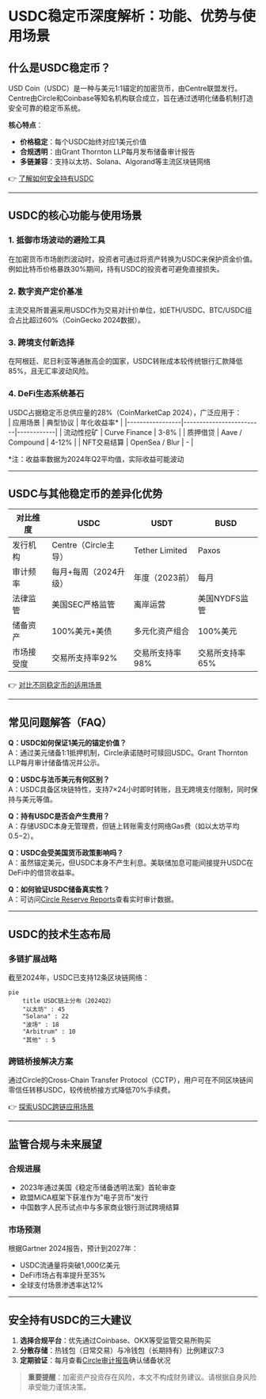 # USDC稳定币深度解析：功能、优势与使用场景  

## 什么是USDC稳定币？  

USD Coin（USDC）是一种与美元1:1锚定的加密货币，由Centre联盟发行。Centre由Circle和Coinbase等知名机构联合成立，旨在通过透明化储备机制打造安全可靠的稳定币系统。  

**核心特点**：  
- **价格稳定**：每个USDC始终对应1美元价值  
- **合规透明**：由Grant Thornton LLP每月发布储备审计报告  
- **多链兼容**：支持以太坊、Solana、Algorand等主流区块链网络  

👉 [了解如何安全持有USDC](https://bit.ly/okx_welcome)  

---

## USDC的核心功能与使用场景  

### 1. 抵御市场波动的避险工具  
在加密货币市场剧烈波动时，投资者可通过将资产转换为USDC来保护资金价值。例如比特币价格暴跌30%期间，持有USDC的投资者可避免直接损失。  

### 2. 数字资产定价基准  
主流交易所普遍采用USDC作为交易对计价单位，如ETH/USDC、BTC/USDC组合占比超过60%（CoinGecko 2024数据）。  

### 3. 跨境支付新选择  
在阿根廷、尼日利亚等通胀高企的国家，USDC转账成本较传统银行汇款降低85%，且无汇率波动风险。  

### 4. DeFi生态系统基石  
USDC占据稳定币总供应量的28%（CoinMarketCap 2024），广泛应用于：  
| 应用场景        | 典型协议                | 年化收益率* |
|-----------------|-------------------------|------------|
| 流动性挖矿      | Curve Finance           | 3-8%       |
| 质押借贷        | Aave / Compound         | 4-12%      |
| NFT交易结算     | OpenSea / Blur          | -          |

*注：收益率数据为2024年Q2平均值，实际收益可能波动  

---

## USDC与其他稳定币的差异化优势  

| 对比维度       | USDC                  | USDT                  | BUSD                |
|----------------|-----------------------|-----------------------|---------------------|
| 发行机构       | Centre（Circle主导）  | Tether Limited        | Paxos               |
| 审计频率       | 每月+每周（2024升级） | 年度（2023前）        | 每月                |
| 法律监管       | 美国SEC严格监管       | 离岸运营              | 美国NYDFS监管       |
| 储备资产       | 100%美元+美债         | 多元化资产组合        | 100%美元            |
| 市场接受度     | 交易所支持率92%       | 交易所支持率98%       | 交易所支持率65%     |

👉 [对比不同稳定币的适用场景](https://bit.ly/okx_welcome)  

---

## 常见问题解答（FAQ）  

**Q：USDC如何保证1美元的锚定价值？**  
A：通过美元储备1:1抵押机制，Circle承诺随时可赎回USDC。Grant Thornton LLP每月审计储备情况并公示。  

**Q：USDC与法币美元有何区别？**  
A：USDC具备区块链特性，支持7×24小时即时转账，且无跨境支付限制，同时保持与美元等值。  

**Q：持有USDC是否会产生费用？**  
A：存储USDC本身无管理费，但链上转账需支付网络Gas费（如以太坊平均$0.5-$2）。  

**Q：USDC会受美国货币政策影响吗？**  
A：虽然锚定美元，但USDC本身不产生利息。美联储加息可能间接提升USDC在DeFi中的借贷收益率。  

**Q：如何验证USDC储备真实性？**  
A：可访问[Circle Reserve Reports](https://www.circle.com/en/transparency)查看实时审计数据。  

---

## USDC的技术生态布局  

### 多链扩展战略  
截至2024年，USDC已支持12条区块链网络：  
```mermaid
pie
    title USDC链上分布（2024Q2）
    "以太坊" : 45
    "Solana" : 22
    "波场" : 18
    "Arbitrum" : 10
    "其他" : 5
```

### 跨链桥接解决方案  
通过Circle的Cross-Chain Transfer Protocol（CCTP），用户可在不同区块链间零信任转移USDC，较传统桥接方式降低70%手续费。  

👉 [探索USDC跨链应用场景](https://bit.ly/okx_welcome)  

---

## 监管合规与未来展望  

### 合规进展  
- 2023年通过美国《稳定币储备透明法案》首轮审查  
- 欧盟MiCA框架下获准作为"电子货币"发行  
- 中国数字人民币试点中与多家商业银行测试跨境结算  

### 市场预测  
根据Gartner 2024报告，预计到2027年：  
- USDC流通量将突破1,000亿美元  
- DeFi市场占有率提升至35%  
- 全球支付场景渗透率达12%  

---

## 安全持有USDC的三大建议  

1. **选择合规平台**：优先通过Coinbase、OKX等受监管交易所购买  
2. **分散存储**：热钱包（日常交易）与冷钱包（长期持有）比例建议7:3  
3. **定期验证**：每月查看[Circle审计报告](https://www.circle.com/en/transparency)确认储备状况  

> **重要提醒**：加密资产投资存在风险，本文不构成财务建议。请根据自身风险承受能力谨慎决策。